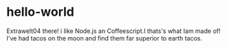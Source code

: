 # hello-world

Extrawelt04 there! i like Node.js an Coffeescript.I thats's what Iam made of!
I've had tacos on the moon and find them far superior to earth tacos.
